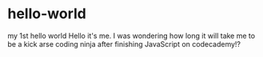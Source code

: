 # hello-world
my 1st hello world
Hello it's me. I was wondering how long it  will take me to be a kick arse coding ninja after finishing JavaScript on codecademy!?
